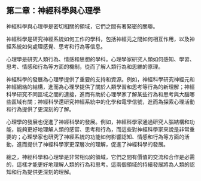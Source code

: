 ## 第二章：神經科學與心理學

神經科學與心理學是密切相關的領域，它們之間有著緊密的關聯。

神經科學是研究神經系統如何工作的學科，包括神經元之間如何相互作用，以及神經系統如何處理感覺、思考和行為等信息。

心理學是研究人類行為、情感和思想的學科。心理學家研究人類如何感知、學習、思考、情感和行為等方面的機制，從而了解人類行為和思維的原理。

神經科學的發展為心理學提供了重要的支持和資源。例如，神經科學研究神經元和神經網絡的結構，進而為心理學提供了關於人類學習和思考等行為的新理解；神經科學研究不同區域之間的連接，進而有助於心理學家了解某些行為和思考與大腦哪些區域有關；神經科學還研究神經系統中的化學和電學信號，進而為探索心理活動和行為提供了更深刻的了解。

心理學的發展也促進了神經科學的發展。例如，神經科學家通過研究人腦結構和功能，能夠更好地理解人類的感官、思考和行為，而這些對神經科學家來說是非常重要的；心理學家也研究了神經系統的功能如何影響認知、情感和行為等方面的活動，進而提供了神經科學家更深層次的理解，促進了神經科學的發展。

總之，神經科學和心理學是非常相似的領域，它們之間有價值的交流和合作是必需的，這樣才能更好地理解人類的行為和思考。這兩個領域的持續發展將為人類的認知和行為提供更深刻的理解。